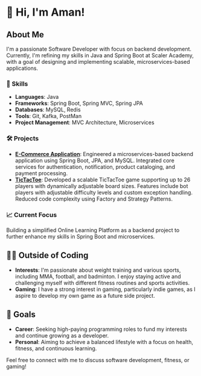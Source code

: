 # 👋 Hi, I'm Aman!

## About Me
I'm a passionate Software Developer with focus on backend development. Currently, I'm refining my skills in Java and Spring Boot at Scaler Academy, with a goal of designing and implementing scalable, microservices-based applications.

### 🚀 Skills
- **Languages**: Java
- **Frameworks**: Spring Boot, Spring MVC, Spring JPA
- **Databases**: MySQL, Redis
- **Tools**: Git, Kafka, PostMan
- **Project Management**: MVC Architecture, Microservices

### 🛠 Projects
- **[E-Commerce Application](https://github.com/AmanPr01/E-Commerce/tree/main)**: Engineered a microservices-based backend application using Spring Boot, JPA, and MySQL. Integrated core services for authentication, notification, product cataloging, and payment processing.
- **[TicTacToe](https://github.com/AmanPr01/TicTacToe)**: Developed a scalable TicTacToe game supporting up to 26 players with dynamically adjustable board sizes. Features include bot players with adjustable difficulty levels and custom exception handling. Reduced code complexity using Factory and Strategy Patterns.

### 📈 Current Focus
Building a simplified Online Learning Platform as a backend project to further enhance my skills in Spring Boot and microservices.

## 🏋️‍♂️ Outside of Coding
- **Interests**: I'm passionate about weight training and various sports, including MMA, football, and badminton. I enjoy staying active and challenging myself with different fitness routines and sports activities.
- **Gaming**: I have a strong interest in gaming, particularly indie games, as I aspire to develop my own game as a future side project.

## 🎯 Goals
- **Career**: Seeking high-paying programming roles to fund my interests and continue growing as a developer.
- **Personal**: Aiming to achieve a balanced lifestyle with a focus on health, fitness, and continuous learning.

Feel free to connect with me to discuss software development, fitness, or gaming!


<!---
AmanPr01/AmanPr01 is a ✨ special ✨ repository because its `README.md` (this file) appears on your GitHub profile.
You can click the Preview link to take a look at your changes.
--->
